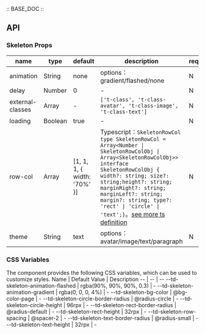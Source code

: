 :: BASE_DOC ::

## API

### Skeleton Props

 name             | type    | default                     | description                                                                                                                                                                                                                                                                                                                                                                                                    | required 
------------------|---------|-----------------------------|----------------------------------------------------------------------------------------------------------------------------------------------------------------------------------------------------------------------------------------------------------------------------------------------------------------------------------------------------------------------------------------------------------------|----------
 animation        | String  | none                        | options：gradient/flashed/none                                                                                                                                                                                                                                                                                                                                                                                  | N        
 delay            | Number  | 0                           | \-                                                                                                                                                                                                                                                                                                                                                                                                             | N        
 external-classes | Array   | -                           | `['t-class', 't-class-avatar', 't-class-image', 't-class-text']`                                                                                                                                                                                                                                                                                                                                               | N        
 loading          | Boolean | true                        | \-                                                                                                                                                                                                                                                                                                                                                                                                             | N        
 row-col          | Array   | [1, 1, 1, { width: '70%' }] | Typescript：`SkeletonRowCol` `type SkeletonRowCol = Array<Number \| SkeletonRowColObj \| Array<SkeletonRowColObj>>` `interface SkeletonRowColObj { width?: string; size?: string;height?: string; marginRight?: string; marginLeft?: string; margin?: string; type?: 'rect' \| 'circle' \| 'text';}`。[see more ts definition](https://github.com/Tencent/tdesign-miniprogram/tree/develop/src/skeleton/type.ts) | N        
 theme            | String  | text                        | options：avatar/image/text/paragraph                                                                                                                                                                                                                                                                                                                                                                            | N        

### CSS Variables

The component provides the following CSS variables, which can be used to customize styles.
Name | Default Value | Description
-- | -- | --
--td-skeleton-animation-flashed | rgba(90%, 90%, 90%, 0.3) | -
--td-skeleton-animation-gradient | rgba(0, 0, 0, 4%) | -
--td-skeleton-bg-color | @bg-color-page | -
--td-skeleton-circle-border-radius | @radius-circle | -
--td-skeleton-circle-height | 96rpx | -
--td-skeleton-rect-border-radius | @radius-default | -
--td-skeleton-rect-height | 32rpx | -
--td-skeleton-row-spacing | @spacer-2 | -
--td-skeleton-text-border-radius | @radius-small | -
--td-skeleton-text-height | 32rpx | - 

